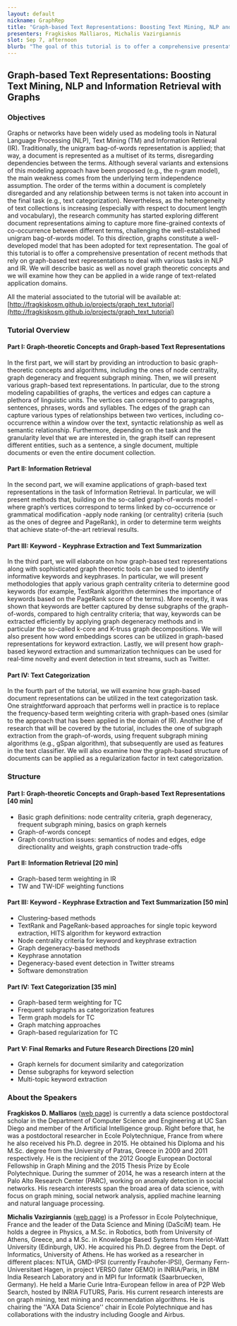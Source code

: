 ```yaml
---
layout: default
nickname: GraphRep
title: "Graph-based Text Representations: Boosting Text Mining, NLP and Information Retrieval with Graphs"
presenters: Fragkiskos Malliaros, Michalis Vazirgiannis
slot: Sep 7, afternoon
blurb: "The goal of this tutorial is to offer a comprehensive presentation of recent methods that rely on graph-based text representations to deal with various tasks in NLP and IR. We will describe basic as well as novel graph theoretic concepts and we will examine how they can be applied in a wide range of text-related application domains, including IR, text categorization and keyword extraction."
---
```


<div class="section tutorial" markdown="1">

## Graph-based Text Representations: Boosting Text Mining, NLP and Information Retrieval with Graphs

### Objectives

Graphs or networks have been widely used as modeling tools in Natural Language Processing (NLP), Text Mining (TM) and Information Retrieval (IR). Traditionally, the unigram bag-of-words representation is applied; that way, a document is represented as a multiset of its terms, disregarding dependencies between the terms. Although several variants and extensions of this modeling approach have been proposed (e.g., the n-gram model), the main weakness comes from the underlying term independence assumption. The order of the terms within a document is completely disregarded and any relationship between terms is not taken into account in the final task (e.g., text categorization). Nevertheless, as the heterogeneity of text collections is increasing (especially with respect to document length and vocabulary), the research community has started exploring different document representations aiming to capture more fine-grained contexts of co-occurrence between different terms, challenging the well-established unigram bag-of-words model. To this direction, graphs constitute a well-developed model that has been adopted for text representation.  The goal of this tutorial is to offer a comprehensive presentation of recent methods that rely on graph-based text representations to deal with various tasks in NLP and IR. We will describe basic as well as novel graph theoretic concepts and we will examine how they can be applied in a wide range of text-related application domains.


All the material associated to the tutorial will be available at:  [http://fragkiskosm.github.io/projects/graph_text_tutorial](http://fragkiskosm.github.io/projects/graph_text_tutorial)

### Tutorial Overview

#### Part I: Graph-theoretic Concepts and Graph-based Text Representations

In the first part, we will start by providing an introduction to basic graph-theoretic concepts and algorithms, including the ones of node centrality, graph degeneracy and frequent subgraph mining. Then, we will present various graph-based text representations. In particular, due to the strong modeling capabilities of graphs, the vertices and edges can capture a plethora of linguistic units. The vertices can correspond to paragraphs, sentences, phrases, words and syllables. The edges of the graph can capture various types of relationships between two vertices, including co-occurrence within a window over the text, syntactic relationship as well as semantic relationship. Furthermore, depending on the task and the granularity level that we are interested in, the graph itself can represent different entities, such as a sentence, a single document, multiple documents or even the entire document collection.


####  Part II: Information Retrieval

In the second part, we will examine applications of graph-based text representations in the task of Information Retrieval. In particular, we will present methods that, building on the so-called graph-of-words model - where graph’s vertices correspond to terms linked by co-occurrence or grammatical modification -apply node ranking (or centrality) criteria (such as the ones of degree and PageRank), in order to determine term weights that achieve state-of-the-art retrieval results.


####  Part III: Keyword - Keyphrase Extraction and Text Summarization

In the third part, we will elaborate on how graph-based text representations along with sophisticated graph theoretic tools can be used to identify informative keywords and keyphrases. In particular, we will present methodologies that apply various graph centrality criteria to determine good keywords (for example, TextRank algorithm determines the importance of keywords based on the PageRank score of the terms). More recently, it was shown that keywords are better captured by dense subgraphs of the graph-of-words, compared to high centrality criteria; that way, keywords can be extracted efficiently by applying graph degeneracy methods and in particular the so-called k-core and K-truss graph decompositions. We will also present how word embeddings scores can be utilized in graph-based representations for keyword extraction. Lastly, we will present how graph-based keyword extraction and summarization techniques can be used for real-time novelty and event detection in text streams, such as Twitter.


#### Part IV: Text Categorization

In the fourth part of the tutorial, we will examine how graph-based document representations can be utilized in the text categorization task. One straightforward approach that performs well in practice is to replace the frequency-based term weighting criteria with graph-based ones (similar to the approach that has been applied in the domain of IR). Another line of research that will be covered by the tutorial, includes the one of subgraph extraction from the graph-of-words, using frequent subgraph mining algorithms (e.g., gSpan algorithm), that subsequently are used as features in the text classifier. We will also examine how the graph-based structure of documents can be applied as a regularization factor in text categorization.


### Structure

#### Part I: Graph-theoretic Concepts and Graph-based Text Representations [40 min]

* Basic graph definitions: node centrality criteria, graph degeneracy, frequent subgraph mining, basics on graph kernels
* Graph-of-words concept
* Graph construction issues: semantics of nodes and edges, edge directionality and weights, graph construction trade-offs

#### Part II: Information Retrieval [20 min]

* Graph-based term weighting in IR
* TW and TW-IDF weighting functions

####  Part III: Keyword - Keyphrase Extraction and Text Summarization [50 min]

* Clustering-based methods
* TextRank and PageRank-based approaches for single topic keyword extraction, HITS algorithm for keyword extraction
* Node centrality criteria for keyword and keyphrase extraction
* Graph degeneracy-based methods
* Keyphrase annotation
* Degeneracy-based event detection in Twitter streams
* Software demonstration

#### Part IV: Text Categorization [35 min]

* Graph-based term weighting for TC
* Frequent subgraphs as categorization features
* Term graph models for TC
* Graph matching approaches
* Graph-based regularization for TC

#### Part V: Final Remarks and Future Research Directions [20 min]

* Graph kernels for document similarity and categorization
* Dense subgraphs for keyword selection
* Multi-topic keyword extraction


### About the Speakers

**Fragkiskos D. Malliaros** ([web page](http://fragkiskos.me)) is currently a data science postdoctoral scholar in the Department of Computer Science and Engineering at UC San Diego and member of the Artificial Intelligence group. Right before that, he was a postdoctoral researcher in Ecole Polytechnique, France from where he also received his Ph.D. degree in 2015. He obtained his Diploma and his M.Sc. degree from the University of Patras, Greece in 2009 and 2011 respectively. He is the recipient of the 2012 Google European Doctoral Fellowship in Graph Mining and the 2015 Thesis Prize by Ecole Polytechnique. During the summer of 2014, he was a research intern at the Palo Alto Research Center (PARC), working on anomaly detection in social networks. His research interests span the broad area of data science, with focus on graph mining, social network analysis, applied machine learning and natural language processing.


**Michalis Vazirgiannis** ([web page](http://www.lix.polytechnique.fr/~mvazirg)) is a Professor in Ecole Polytechnique, France and the leader of the Data Science and Mining (DaSciM) team. He holds a degree in Physics, a M.Sc. in Robotics, both from University of Athens, Greece, and a M.Sc. in Knowledge Based Systems from Heriot-Watt University (Edinburgh, UK). He acquired his Ph.D. degree from the Dept. of Informatics, University of Athens. He has worked as a researcher in different places: NTUA, GMD-IPSI (currently Frauhofer-IPSI), Germany Fern-Universitaet Hagen, in project VERSO (later GEMO) in INRIA/Paris, in IBM India Research Laboratory and in MPI fur Informatik (Saarbruecken, Germany). He held a Marie Curie Intra-European fellow in area of P2P Web Search, hosted by INRIA FUTURS, Paris. His current research interests are on graph mining, text mining and recommendation algorithms. He is chairing the ''AXA Data Science'' chair in Ecole Polytechnique and has collaborations with the industry including Google and Airbus.


</div>
